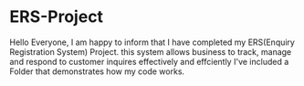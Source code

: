 # ERS-Project
Hello Everyone, I am happy to inform that I have completed my ERS(Enquiry Registration System) Project. this system allows business to track, manage and respond to customer inquires effectively and effciently I've included a Folder that demonstrates how my code works.

